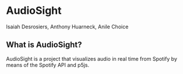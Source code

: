 # AudioSight

Isaiah Desrosiers, Anthony Huarneck, Anile Choice

## What is AudioSight?

AudioSight is a project that visualizes audio in real time from Spotify by means of the Spotify API and p5js.
